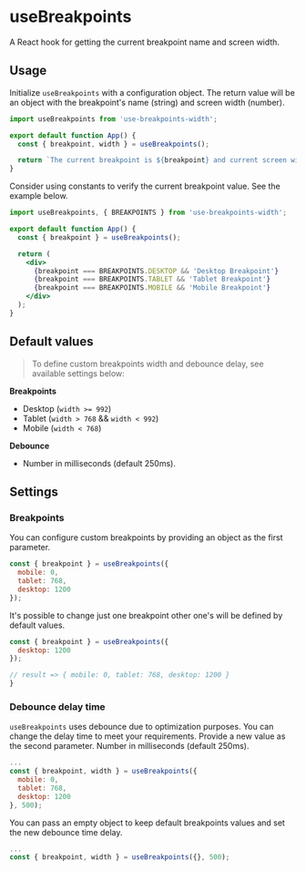 # useBreakpoints

A React hook for getting the current breakpoint name and screen width.   

## Usage 
Initialize `useBreakpoints` with a configuration object. The return value will be an object with the breakpoint's name (string) and screen width (number). 

```jsx
import useBreakpoints from 'use-breakpoints-width';

export default function App() {
  const { breakpoint, width } = useBreakpoints();

  return `The current breakpoint is ${breakpoint} and current screen width is ${width}px`
}
```  

Consider using constants to verify the current breakpoint value. See the example below. 

```jsx
import useBreakpoints, { BREAKPOINTS } from 'use-breakpoints-width';

export default function App() {
  const { breakpoint } = useBreakpoints();

  return (
    <div>
      {breakpoint === BREAKPOINTS.DESKTOP && 'Desktop Breakpoint'}
      {breakpoint === BREAKPOINTS.TABLET && 'Tablet Breakpoint'}
      {breakpoint === BREAKPOINTS.MOBILE && 'Mobile Breakpoint'}
    </div>
  );
}
```

## Default values

> To define custom breakpoints width and debounce delay, see available settings below: 

**Breakpoints**
* Desktop (`width >= 992`)
* Tablet (`width > 768` && `width < 992`)
* Mobile (`width < 768`)

**Debounce**

* Number in milliseconds (default 250ms).


## Settings

### Breakpoints

You can configure custom breakpoints by providing an object as the first parameter.

```js
const { breakpoint } = useBreakpoints({ 
  mobile: 0, 
  tablet: 768, 
  desktop: 1200 
});
```

It's possible to change just one breakpoint other one's will be defined by default values.

```js
const { breakpoint } = useBreakpoints({ 
  desktop: 1200 
});

// result => { mobile: 0, tablet: 768, desktop: 1200 }
}
```
### Debounce delay time

`useBreakpoints` uses debounce due to optimization purposes. You can change the delay time to meet your requirements. Provide a new value as the second parameter. Number in milliseconds (default 250ms).

```js
...
const { breakpoint, width } = useBreakpoints({ 
  mobile: 0, 
  tablet: 768, 
  desktop: 1200 
}, 500);
```
You can pass an empty object to keep default breakpoints values and set the new debounce time delay.
```js
...
const { breakpoint, width } = useBreakpoints({}, 500);
```

